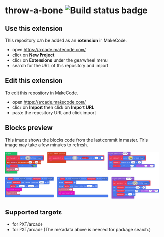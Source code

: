 # throw-a-bone ![Build status badge](https://github.com/asesorlgvr/throw-a-bone/workflows/MakeCode/badge.svg)



## Use this extension

This repository can be added as an **extension** in MakeCode.

* open https://arcade.makecode.com/
* click on **New Project**
* click on **Extensions** under the gearwheel menu
* search for the URL of this repository and import

## Edit this extension

To edit this repository in MakeCode.

* open https://arcade.makecode.com/
* click on **Import** then click on **Import URL**
* paste the repository URL and click import

## Blocks preview

This image shows the blocks code from the last commit in master.
This image may take a few minutes to refresh.

![A rendered view of the blocks](https://github.com/asesorlgvr/throw-a-bone/raw/master/.makecode/blocks.png)

## Supported targets

* for PXT/arcade
* for PXT/arcade
(The metadata above is needed for package search.)

